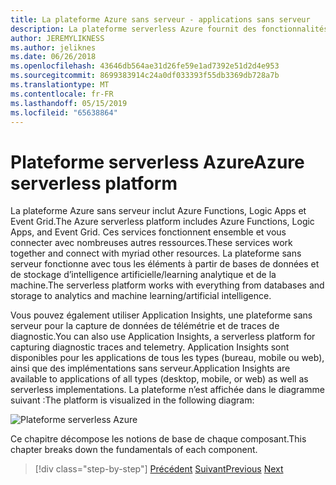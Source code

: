 ```yaml
---
title: La plateforme Azure sans serveur - applications sans serveur
description: La plateforme serverless Azure fournit des fonctionnalités, notamment le code de mise à l’échelle instantanée déclenchées par des événements, basée sur le cloud pub/sub, orchestration de flux de travail et bien plus encore.
author: JEREMYLIKNESS
ms.author: jeliknes
ms.date: 06/26/2018
ms.openlocfilehash: 43646db564ae31d26fe59e1ad7392e51d2d4e953
ms.sourcegitcommit: 8699383914c24a0df033393f55db3369db728a7b
ms.translationtype: MT
ms.contentlocale: fr-FR
ms.lasthandoff: 05/15/2019
ms.locfileid: "65638864"
---
```

# <a name="azure-serverless-platform"></a><span data-ttu-id="8c39c-103">Plateforme serverless Azure</span><span class="sxs-lookup"><span data-stu-id="8c39c-103">Azure serverless platform</span></span>

<span data-ttu-id="8c39c-104">La plateforme Azure sans serveur inclut Azure Functions, Logic Apps et Event Grid.</span><span class="sxs-lookup"><span data-stu-id="8c39c-104">The Azure serverless platform includes Azure Functions, Logic Apps, and Event Grid.</span></span> <span data-ttu-id="8c39c-105">Ces services fonctionnent ensemble et vous connecter avec nombreuses autres ressources.</span><span class="sxs-lookup"><span data-stu-id="8c39c-105">These services work together and connect with myriad other resources.</span></span> <span data-ttu-id="8c39c-106">La plateforme sans serveur fonctionne avec tous les éléments à partir de bases de données et de stockage d’intelligence artificielle/learning analytique et de la machine.</span><span class="sxs-lookup"><span data-stu-id="8c39c-106">The serverless platform works with everything from databases and storage to analytics and machine learning/artificial intelligence.</span></span>

<span data-ttu-id="8c39c-107">Vous pouvez également utiliser Application Insights, une plateforme sans serveur pour la capture de données de télémétrie et de traces de diagnostic.</span><span class="sxs-lookup"><span data-stu-id="8c39c-107">You can also use Application Insights, a serverless platform for capturing diagnostic traces and telemetry.</span></span> <span data-ttu-id="8c39c-108">Application Insights sont disponibles pour les applications de tous les types (bureau, mobile ou web), ainsi que des implémentations sans serveur.</span><span class="sxs-lookup"><span data-stu-id="8c39c-108">Application Insights are available to applications of all types (desktop, mobile, or web) as well as serverless implementations.</span></span> <span data-ttu-id="8c39c-109">La plateforme n’est affichée dans le diagramme suivant :</span><span class="sxs-lookup"><span data-stu-id="8c39c-109">The platform is visualized in the following diagram:</span></span>

![Plateforme serverless Azure](./media/azure-serverless-platform.png)

<span data-ttu-id="8c39c-111">Ce chapitre décompose les notions de base de chaque composant.</span><span class="sxs-lookup"><span data-stu-id="8c39c-111">This chapter breaks down the fundamentals of each component.</span></span>

>[!div class="step-by-step"]
><span data-ttu-id="8c39c-112">[Précédent](serverless-design-examples.md)
>[Suivant](azure-functions.md)</span><span class="sxs-lookup"><span data-stu-id="8c39c-112">[Previous](serverless-design-examples.md)
[Next](azure-functions.md)</span></span>
